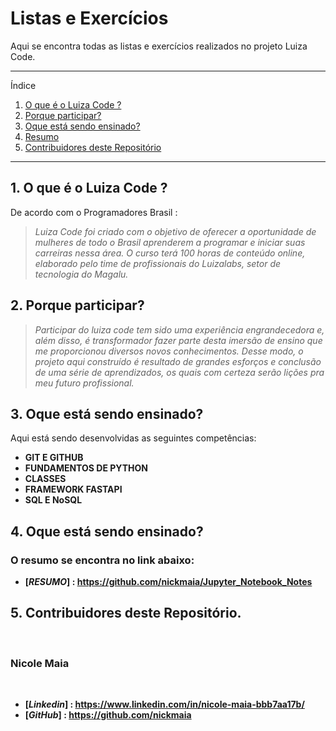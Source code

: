 # Listas e Exercícios
Aqui se encontra todas as listas e exercícios realizados no projeto Luiza Code.

*******
Índice
 1. [O que é o Luiza Code ?](#oque)
 2. [Porque participar?](#porque)
 3. [Oque está sendo ensinado?](#ensinado)
 4. [Resumo](#resumo)
 5. [Contribuidores deste Repositório](#contribuidoras)

*******

<div id='oque'/>  

## 1. O que é o Luiza Code ?
De acordo com o Programadores Brasil :  

  >*Luiza Code foi criado com o objetivo de oferecer a oportunidade de mulheres de todo o Brasil aprenderem a programar e iniciar suas carreiras nessa área. O curso terá 100 horas de conteúdo online, elaborado pelo time de profissionais do Luizalabs, setor de tecnologia do Magalu.*   

<div id='porque'/>  

## 2. Porque participar? 

  >*Participar do luiza code tem sido uma experiência engrandecedora e, além disso, é transformador fazer parte desta imersão de ensino que me proporcionou diversos novos conhecimentos. Desse modo, o projeto aqui construído é resultado de grandes esforços e conclusão de uma série de aprendizados, os quais com certeza serão lições pra meu futuro profissional.*   

<div id='ensinado'/>  

## 3. Oque está sendo ensinado? 

Aqui está sendo desenvolvidas as seguintes competências:   
 * **GIT E GITHUB**
 * **FUNDAMENTOS DE PYTHON**
 * **CLASSES**
 * **FRAMEWORK FASTAPI**
 * **SQL E NoSQL**

<div id='resumo'/>

## 4. Oque está sendo ensinado? 

### O resumo se encontra no link abaixo:

* **[*RESUMO*] : https://github.com/nickmaia/Jupyter_Notebook_Notes**

<div id='contribuidoras'/>

## 5. Contribuidores deste Repositório.
<br/>

###  **Nicole Maia**

<br/>


* **[*Linkedin*] : https://www.linkedin.com/in/nicole-maia-bbb7aa17b/**
* **[*GitHub*] : https://github.com/nickmaia**
